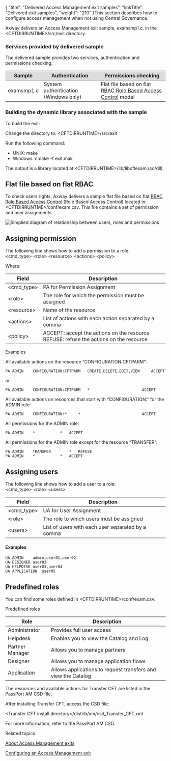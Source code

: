 {
    "title": "Delivered Access Management exit samples",
    "linkTitle": "Delivered exit samples",
    "weight": "210"
}This section describes how to configure access management when not using <span class="mc-variable Primary.CG or_UM variable">Central Governance</span>.

Axway delivers an Access Management exit sample, examsmp1.c, in the <span class="code">&lt;CFTDIRRUNTIME>/src/exit</span> directory.

### Services provided by delivered sample

The delivered sample provides two services, authentication and permissions checking.

<table>
   <thead>
      <tr>
<th class="TableStyle-SynchTableStyle_interop-BodyE-Column1-Body2" style="background-color: #dcdcdc">Sample         </th>
<th class="TableStyle-SynchTableStyle_interop-BodyE-Column1-Body2" style="background-color: #dcdcdc">Authentication         </th>
<th class="TableStyle-SynchTableStyle_interop-BodyD-Column1-Body2" style="background-color: #dcdcdc">Permissions checking         </th>
      </tr>
   </thead>
   <tbody>
      <tr>
         <td>examsmp1.c         </td>
         <td>System authentication (<span class="italic_in_para">Windows only</span>)         </td>
         <td>Flat file based on flat <a href="" class="MCTextPopup popup popupHead">RBAC<span class="MCTextPopupBody MCTextPopupBody_Closed needs-pie popupBody" aria-hidden="true"><span class="MCTextPopupArrow"> </span>Role Based Access Control</span></a> model         </td>
      </tr>
   </tbody>
</table>

### Building the dynamic library associated with the sample

To build the exit:

Change the directory to: &lt;CFTDIRRUNTIME>/src/exit

Run the following command:

-   UNIX: <span class="code">make</span>
-   Windows: <span class="code">nmake -f exit.mak</span>

The output is a library located at <span class="code">&lt;CFTDIRRUNTIME>/lib/libcftexam.(so/dll)</span>.

## Flat file based on flat RBAC 

To check users rights, Axway delivers a sample flat file based on flat <a href="" class="MCTextPopup popup popupHead">RBAC<span class="MCTextPopupBody MCTextPopupBody_Closed needs-pie popupBody" aria-hidden="true"><span class="MCTextPopupArrow"> </span>Role Based Access Control</span></a> (Role Based Access Control) located in: <span class="code">&lt;CFTDIRRUNTME>/conf/exam.csv</span>. This file contains a set of permission and user assignments.

![Simplied diagram of relationship between users, roles and permissions](/Images/TransferCFT/am_exits_rbac.GIF)

## Assigning permission

The following line shows how to add a permission to a role:  
<span class="code">&lt;cmd\_type> &lt;role> &lt;resource> &lt;actions> &lt;policy></span>

Where:

<table>
   <thead>
      <tr>
<th class="TableStyle-SynchTableStyle_interop-HeadE-Column1-Header1">Field         </th>
<th class="TableStyle-SynchTableStyle_interop-HeadD-Column1-Header1">Description         </th>
      </tr>
   </thead>
   <tbody>
      <tr>
         <td>&lt;cmd_type&gt;         </td>
         <td>PA for Permission Assignment         </td>
      </tr>
      <tr>
         <td>&lt;role&gt;         </td>
         <td>The role for which the permission must be assigned         </td>
      </tr>
      <tr>
         <td>&lt;resource&gt;         </td>
         <td>Name of the resource         </td>
      </tr>
      <tr>
         <td>&lt;actions&gt;         </td>
         <td>List of actions with each action separated by a comma         </td>
      </tr>
      <tr>
         <td>&lt;policy&gt;         </td>
         <td>ACCEPT: accept the actions on the resource<br />
REFUSE: refuse the actions on the resource         </td>
      </tr>
   </tbody>
</table>

Examples

All available actions on the resource “CONFIGURATION:CFTPARM”:


    PA ADMIN    CONFIGURATION:CFTPARM   CREATE,DELETE,EDIT,VIEW     ACCEPT

or


    PA ADMIN    CONFIGURATION:CFTPARM   *                       ACCEPT

All available actions on resources that start with “CONFIGURATION:” for the ADMIN role:


    PA ADMIN    CONFIGURATION:*     *                           ACCEPT

All permissions for the ADMIN role:


    PA ADMIN    *           *   ACCEPT

All permissions for the ADMIN role except for the resource “TRANSFER”:


    PA ADMIN    TRANSFER        *   REFUSE
    PA ADMIN    *           *   ACCEPT

## Assigning users

The following line shows how to add a user to a role:  
<span class="code">&lt;cmd\_type> &lt;role> &lt;users></span>

<table>
   <thead>
      <tr>
<th class="TableStyle-SynchTableStyle_interop-HeadE-Column1-Header1">Field         </th>
<th class="TableStyle-SynchTableStyle_interop-HeadD-Column1-Header1">Description         </th>
      </tr>
   </thead>
   <tbody>
      <tr>
         <td>&lt;cmd_type&gt;         </td>
         <td>UA for User Assignment         </td>
      </tr>
      <tr>
         <td>&lt;role&gt;         </td>
         <td>The role to which users must be assigned         </td>
      </tr>
      <tr>
         <td>&lt;users&gt;         </td>
         <td>List of users with each user separated by a comma         </td>
      </tr>
   </tbody>
</table>

#### Examples



    UA ADMIN    admin,user01,user02 
    UA DESIGNER user03
    UA HELPDESK user03,user04
    UA APPLICATION  user05

## Predefined roles

You can find some roles defined in &lt;CFTDIRRUNTIME>/conf/exam.csv.

Predefined roles

<table>
   <thead>
      <tr>
<th class="TableStyle-SynchTableStyle_interop-HeadE-Column1-Header1">Role         </th>
<th class="TableStyle-SynchTableStyle_interop-HeadD-Column1-Header1">Description         </th>
      </tr>
   </thead>
   <tbody>
      <tr>
         <td>Administrator         </td>
         <td>Provides full user access         </td>
      </tr>
      <tr>
         <td>Helpdesk         </td>
         <td>Enables you to view the Catalog and Log         </td>
      </tr>
      <tr>
         <td>Partner Manager         </td>
         <td>Allows you to manage partners         </td>
      </tr>
      <tr>
         <td>Designer         </td>
         <td>Allows you to manage application flows         </td>
      </tr>
      <tr>
         <td>Application         </td>
         <td>Allows applications to request transfers and view the Catalog         </td>
      </tr>
   </tbody>
</table>

The resources and available actions for <span class="mc-variable axway_variables.Component_Short_Name variable">Transfer CFT</span> are listed in the PassPort AM CSD file.

After installing <span class="mc-variable axway_variables.Component_Short_Name variable">Transfer CFT</span>, access the CSD file:

&lt;Transfer CFT install directory>/distrib/am/csd\_Transfer\_CFT.xml

For more information, refer to the PassPort AM CSD.

Related topics

[About Access Management exits](../)

[Configuring an Access Management exit](../configure_am_exits)
